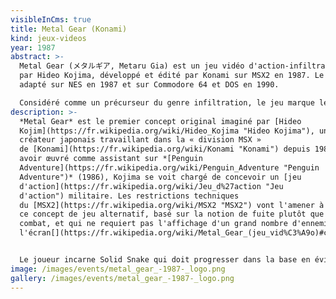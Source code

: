 ```yaml
---
visibleInCms: true
title: Metal Gear (Konami)
kind: jeux-videos
year: 1987
abstract: >-
  Metal Gear (メタルギア, Metaru Gia) est un jeu vidéo d'action-infiltration conçu
  par Hideo Kojima, développé et édité par Konami sur MSX2 en 1987. Le jeu est
  adapté sur NES en 1987 et sur Commodore 64 et DOS en 1990.

  Considéré comme un précurseur du genre infiltration, le jeu marque les débuts de la série Metal Gear, l'une des plus appréciés et des plus anciennes de l'histoire du jeu vidéo. Une suite directe, Metal Gear 2: Solid Snake, est sorti en 1990 sur MSX2 tandis qu'un épisode non-canonique, Snake's Revenge, sortait la même année sur NES.
description: >-
  *Metal Gear* est le premier concept original imaginé par [Hideo
  Kojim](https://fr.wikipedia.org/wiki/Hideo_Kojima "Hideo Kojima"), un jeune
  créateur japonais travaillant dans la « division MSX »
  de [Konami](https://fr.wikipedia.org/wiki/Konami "Konami") depuis 1986. Après
  avoir œuvré comme assistant sur *[Penguin
  Adventure](https://fr.wikipedia.org/wiki/Penguin_Adventure "Penguin
  Adventure")* (1986), Kojima se voit chargé de concevoir un [jeu
  d'action](https://fr.wikipedia.org/wiki/Jeu_d%27action "Jeu
  d'action") militaire. Les restrictions techniques
  du [MSX2](https://fr.wikipedia.org/wiki/MSX2 "MSX2") vont l'amener à imaginer
  ce concept de jeu alternatif, basé sur la notion de fuite plutôt que sur le
  combat, et qui ne requiert pas l'affichage d'un grand nombre d'ennemis à
  l'écran[](https://fr.wikipedia.org/wiki/Metal_Gear_(jeu_vid%C3%A9o)#cite_note-MGSV1-6).


  Le joueur incarne Solid Snake qui doit progresser dans la base en évitant de se faire repérer par les ennemis qui patrouillent. L'environnement est visualisé de dessus, en vue de trois quarts, et se déploie par plans fixes successifs (sans scrolling). Les déplacements du personnage sont limités à quatre directions. L'aire de jeu est importante[](https://fr.wikipedia.org/wiki/Metal_Gear_(jeu_vid%C3%A9o)#cite_note-3), comprenant trois bâtiments divisés en deux ou trois étages (accessibles via des ascenseurs) et séparés par deux étendues désertiques. La progression est relativement ouverte et non-linéaire, obligeant à quelques allées et venues (le personnage peut revenir sur ses pas et des raccourcis secrets ont été aménagés).
image: /images/events/metal_gear_-1987-_logo.png
gallery: /images/events/metal_gear_-1987-_logo.png
---
```

